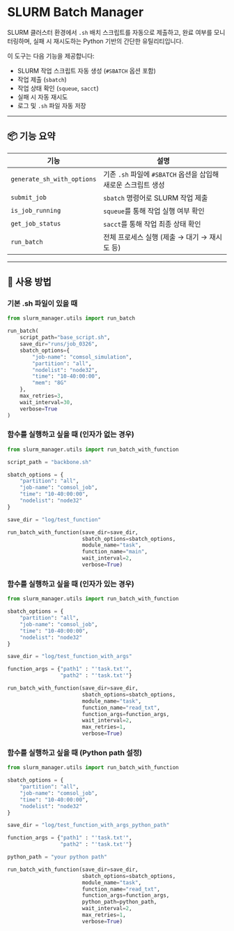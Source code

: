 # SLURM Batch Manager

SLURM 클러스터 환경에서 `.sh` 배치 스크립트를 자동으로 제출하고, 완료 여부를 모니터링하며, 실패 시 재시도하는 Python 기반의 간단한 유틸리티입니다.

이 도구는 다음 기능을 제공합니다:
- SLURM 작업 스크립트 자동 생성 (`#SBATCH` 옵션 포함)
- 작업 제출 (`sbatch`)
- 작업 상태 확인 (`squeue`, `sacct`)
- 실패 시 자동 재시도
- 로그 및 `.sh` 파일 자동 저장

---

## 📦 기능 요약

| 기능 | 설명 |
|------|------|
| `generate_sh_with_options` | 기존 `.sh` 파일에 `#SBATCH` 옵션을 삽입해 새로운 스크립트 생성 |
| `submit_job` | `sbatch` 명령어로 SLURM 작업 제출 |
| `is_job_running` | `squeue`를 통해 작업 실행 여부 확인 |
| `get_job_status` | `sacct`를 통해 작업 최종 상태 확인 |
| `run_batch` | 전체 프로세스 실행 (제출 → 대기 → 재시도 등)

---

## 🚀 사용 방법

### 기본 .sh 파일이 있을 때
```python
from slurm_manager.utils import run_batch

run_batch(
    script_path="base_script.sh",
    save_dir="runs/job_0326",
    sbatch_options={
        "job-name": "comsol_simulation",
        "partition": "all",
        "nodelist": "node32",
        "time": "10-40:00:00",
        "mem": "8G"
    },
    max_retries=3,
    wait_interval=30,
    verbose=True
)
```

### 함수를 실행하고 싶을 때 (인자가 없는 경우)

```python
from slurm_manager.utils import run_batch_with_function

script_path = "backbone.sh"

sbatch_options = {
    "partition": "all",
    "job-name": "comsol_job",
    "time": "10-40:00:00",
    "nodelist": "node32"
}

save_dir = "log/test_function"

run_batch_with_function(save_dir=save_dir, 
                        sbatch_options=sbatch_options, 
                        module_name="task",
                        function_name="main",
                        wait_interval=2,
                        verbose=True)
```

### 함수를 실행하고 싶을 때 (인자가 있는 경우)

```python
from slurm_manager.utils import run_batch_with_function

sbatch_options = {
    "partition": "all",
    "job-name": "comsol_job",
    "time": "10-40:00:00",
    "nodelist": "node32"
}

save_dir = "log/test_function_with_args"

function_args = {"path1" : "'task.txt'",
                 "path2" : "'task.txt'"}

run_batch_with_function(save_dir=save_dir, 
                        sbatch_options=sbatch_options, 
                        module_name="task",
                        function_name="read_txt",
                        function_args=function_args,
                        wait_interval=2,
                        max_retries=1,
                        verbose=True)
```


### 함수를 실행하고 싶을 때 (Python path 설정)

```python
from slurm_manager.utils import run_batch_with_function

sbatch_options = {
    "partition": "all",
    "job-name": "comsol_job",
    "time": "10-40:00:00",
    "nodelist": "node32"
}

save_dir = "log/test_function_with_args_python_path"

function_args = {"path1" : "'task.txt'",
                 "path2" : "'task.txt'"}

python_path = "your python path"

run_batch_with_function(save_dir=save_dir, 
                        sbatch_options=sbatch_options, 
                        module_name="task",
                        function_name="read_txt",
                        function_args=function_args,
                        python_path=python_path,
                        wait_interval=2,
                        max_retries=1,
                        verbose=True)
```
